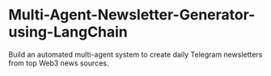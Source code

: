 # Multi-Agent-Newsletter-Generator-using-LangChain
Build an automated multi-agent system to create daily Telegram newsletters from top Web3 news sources.
